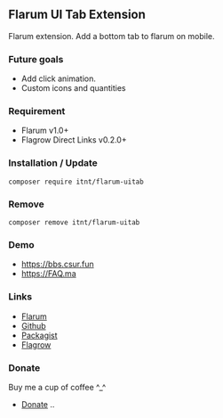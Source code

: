 ## Flarum UI Tab Extension
Flarum extension. Add a bottom tab to flarum on mobile.

### Future goals
- Add click animation.
- Custom icons and quantities

### Requirement
  - Flarum v1.0+
  - Flagrow Direct Links v0.2.0+

### Installation / Update
```
composer require itnt/flarum-uitab
```

### Remove
```
composer remove itnt/flarum-uitab
```

### Demo
  - https://bbs.csur.fun
  - https://FAQ.ma

### Links
  - [Flarum](https://discuss.flarum.org/d/)
  - [Github](https://github.com/Littlegolden/flarum-uitab)
  - [Packagist](https://packagist.org/packages/itnt/flarum-uitab)
  - [Flagrow](https://flagrow.io/extensions/itnt/flarum-uitab)

### Donate
Buy me a cup of coffee \^_\^

  - [Donate](https://pay.csur.fun)
..
